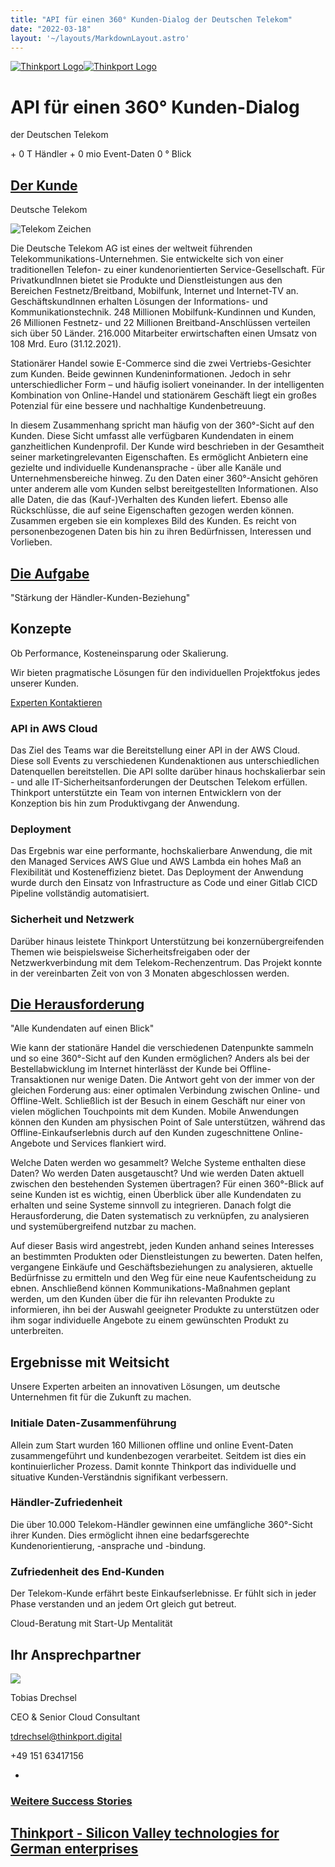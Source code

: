 ```yaml
---
title: "API für einen 360° Kunden-Dialog der Deutschen Telekom"
date: "2022-03-18"
layout: '~/layouts/MarkdownLayout.astro'
---
```


 [![Thinkport Logo](images/Logo_horizontral_new-ovavzp5ztqmosy1yz1jrwr9fv5swhtoc0bky3tkc3g.png "Logo Bright Colours")](https://thinkport.digital)[![Thinkport Logo](images/Logo_horizontral_new-ovavzp5ztqmosy1yz1jrwr9fv5swhtoc0bky3tkc3g.png "Logo Bright Colours")](https://thinkport.digital)

# API für einen 360° Kunden-Dialog  

der Deutschen Telekom

\+ 0 T Händler + 0 mio Event-Daten 0 ° Blick

## [Der Kunde](https://www.fairside.capital/)

Deutsche Telekom

![Telekom Zeichen](images/Telekom-Logo.png)

Die Deutsche Telekom AG ist eines der weltweit führenden Telekommunikations-Unternehmen. Sie entwickelte sich von einer traditionellen Telefon- zu einer kundenorientierten Service-Gesellschaft. Für PrivatkundInnen bietet sie Produkte und Dienstleistungen aus den Bereichen Festnetz/Breitband, Mobilfunk, Internet und Internet-TV an. GeschäftskundInnen erhalten Lösungen der Informations- und Kommunikationstechnik. 248 Millionen Mobilfunk-Kundinnen und Kunden, 26 Millionen Festnetz- und 22 Millionen Breitband-Anschlüssen verteilen sich über 50 Länder. 216.000 Mitarbeiter erwirtschaften einen Umsatz von 108 Mrd. Euro (31.12.2021).

Stationärer Handel sowie E-Commerce sind die zwei Vertriebs-Gesichter zum Kunden. Beide gewinnen Kundeninformationen. Jedoch in sehr unterschiedlicher Form – und häufig isoliert voneinander. In der intelligenten Kombination von Online-Handel und stationärem Geschäft liegt ein großes Potenzial für eine bessere und nachhaltige Kundenbetreuung.  
  
In diesem Zusammenhang spricht man häufig von der 360°-Sicht auf den Kunden. Diese Sicht umfasst alle verfügbaren Kundendaten in einem ganzheitlichen Kundenprofil. Der Kunde wird beschrieben in der Gesamtheit seiner marketingrelevanten Eigenschaften. Es ermöglicht Anbietern eine gezielte und individuelle Kundenansprache - über alle Kanäle und Unternehmensbereiche hinweg. Zu den Daten einer 360°-Ansicht gehören unter anderem alle vom Kunden selbst bereitgestellten Informationen. Also alle Daten, die das (Kauf-)Verhalten des Kunden liefert. Ebenso alle Rückschlüsse, die auf seine Eigenschaften gezogen werden können. Zusammen ergeben sie ein komplexes Bild des Kunden. Es reicht von personenbezogenen Daten bis hin zu ihren Bedürfnissen, Interessen und Vorlieben.

## [Die Aufgabe](https://www.fairside.capital/)

"Stärkung der Händler-Kunden-Beziehung"

## Konzepte

Ob Performance, Kosteneinsparung oder Skalierung. 

Wir bieten pragmatische Lösungen für den individuellen Projektfokus jedes unserer Kunden.

[Experten Kontaktieren](https://thinkport.digital/kontaktieren)

### API in AWS Cloud

Das Ziel des Teams war die Bereitstellung einer API in der AWS Cloud. Diese soll Events zu verschiedenen Kundenaktionen aus unterschiedlichen Datenquellen bereitstellen. Die API sollte darüber hinaus hochskalierbar sein - und alle IT-Sicherheitsanforderungen der Deutschen Telekom erfüllen. Thinkport unterstützte ein Team von internen Entwicklern von der Konzeption bis hin zum Produktivgang der Anwendung.

### Deployment

Das Ergebnis war eine performante, hochskalierbare Anwendung, die mit den Managed Services AWS Glue und AWS Lambda ein hohes Maß an Flexibilität und Kosteneffizienz bietet. Das Deployment der Anwendung wurde durch den Einsatz von Infrastructure as Code und einer Gitlab CICD Pipeline vollständig automatisiert.

### Sicherheit und Netzwerk

Darüber hinaus leistete Thinkport Unterstützung bei konzernübergreifenden Themen wie beispielsweise Sicherheitsfreigaben oder der Netzwerkverbindung mit dem Telekom-Rechenzentrum. Das Projekt konnte in der vereinbarten Zeit von von 3 Monaten abgeschlossen werden.

## [Die Herausforderung](https://www.fairside.capital/)

"Alle Kundendaten auf einen Blick"

Wie kann der stationäre Handel die verschiedenen Datenpunkte sammeln und so eine 360°-Sicht auf den Kunden ermöglichen? Anders als bei der Bestellabwicklung im Internet hinterlässt der Kunde bei Offline-Transaktionen nur wenige Daten. Die Antwort geht von der immer von der gleichen Forderung aus: einer optimalen Verbindung zwischen Online- und Offline-Welt. Schließlich ist der Besuch in einem Geschäft nur einer von vielen möglichen Touchpoints mit dem Kunden. Mobile Anwendungen können den Kunden am physischen Point of Sale unterstützen, während das Offline-Einkaufserlebnis durch auf den Kunden zugeschnittene Online-Angebote und Services flankiert wird.  
  
Welche Daten werden wo gesammelt? Welche Systeme enthalten diese Daten? Wo werden Daten ausgetauscht? Und wie werden Daten aktuell zwischen den bestehenden Systemen übertragen? Für einen 360°-Blick auf seine Kunden ist es wichtig, einen Überblick über alle Kundendaten zu erhalten und seine Systeme sinnvoll zu integrieren. Danach folgt die Herausforderung, die Daten systematisch zu verknüpfen, zu analysieren und systemübergreifend nutzbar zu machen.  
  
Auf dieser Basis wird angestrebt, jeden Kunden anhand seines Interesses an bestimmten Produkten oder Dienstleistungen zu bewerten. Daten helfen, vergangene Einkäufe und Geschäftsbeziehungen zu analysieren, aktuelle Bedürfnisse zu ermitteln und den Weg für eine neue Kaufentscheidung zu ebnen. Anschließend können Kommunikations-Maßnahmen geplant werden, um den Kunden über die für ihn relevanten Produkte zu informieren, ihn bei der Auswahl geeigneter Produkte zu unterstützen oder ihm sogar individuelle Angebote zu einem gewünschten Produkt zu unterbreiten.

## Ergebnisse mit Weitsicht

Unsere Experten arbeiten an innovativen Lösungen, um deutsche Unternehmen fit für die Zukunft zu machen.

### Initiale Daten-Zusammenführung

Allein zum Start wurden 160 Millionen offline und online Event-Daten zusammengeführt und kundenbezogen verarbeitet. Seitdem ist dies ein kontinuierlicher Prozess. Damit konnte Thinkport das individuelle und situative Kunden-Verständnis signifikant verbessern.

### Händler-Zufriedenheit

Die über 10.000 Telekom-Händler gewinnen eine umfängliche 360°-Sicht ihrer Kunden. Dies ermöglicht ihnen eine bedarfsgerechte Kundenorientierung, -ansprache und -bindung.

### Zufriedenheit des End-Kunden

Der Telekom-Kunde erfährt beste Einkaufserlebnisse. Er fühlt sich in jeder Phase verstanden und an jedem Ort gleich gut betreut.  

Cloud-Beratung mit Start-Up Mentalität

## Ihr Ansprechpartner

![](images/Tobias-Portrait.png)

Tobias Drechsel

CEO & Senior Cloud Consultant

tdrechsel@thinkport.digital

+49 151 63417156

* [](https://de.linkedin.com/in/philipp-d-angelo-27389111b)

### [Weitere Success Stories](https://thinkport.digital/cloud-excellence-workshops)

## [Thinkport - Silicon Valley technologies for German enterprises](https://thinkport.digital/kontaktieren/)
